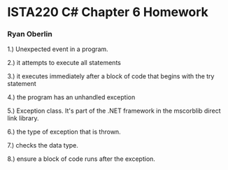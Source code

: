 # ISTA220 C# Chapter 6 Homework

### Ryan Oberlin

1.) Unexpected event in a program. 

2.) it attempts to execute all statements

3.) it executes immediately after a block of code that begins with the try statement

4.) the program has an unhandled exception 

5.) Exception class. It's part of the .NET framework in the mscorblib direct link library.

6.) the type of exception that is thrown. 

7.) checks the data type.

8.) ensure a block of code runs after the exception.